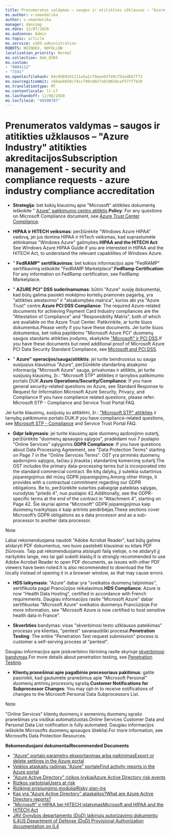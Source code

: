 ```yaml
---
title: Prenumeratos valdymas – saugos ir atitikties užklausos – "Azure Industry" atitikties akreditacijos
ms.author: v-smandalika
author: v-smandalika
manager: dansimp
ms.date: 12/07/2020
ms.audience: Admin
ms.topic: article
ms.service: o365-administration
ROBOTS: NOINDEX, NOFOLLOW
localization_priority: Normal
ms.collection: Adm_O365
ms.custom:
- "9004112"
- "7191"
ms.openlocfilehash: 84c9d89161111a5a1cf9aea92f49c754ad6b7f73
ms.sourcegitcommit: c68aeb650c74cc790c6027a91965dcaf577f7428
ms.translationtype: MT
ms.contentlocale: lt-LT
ms.lasthandoff: 12/08/2020
ms.locfileid: "49598787"
---
```

# <a name="subscription-management---security-and-compliance-requests---azure-industry-compliance-accreditation"></a><span data-ttu-id="32069-102">Prenumeratos valdymas – saugos ir atitikties užklausos – "Azure Industry" atitikties akreditacijos</span><span class="sxs-lookup"><span data-stu-id="32069-102">Subscription management - security and compliance requests - azure industry compliance accreditation</span></span>

- <span data-ttu-id="32069-103">**Strategija**: bet kokių klausimų apie "Microsoft" atitikties dokumentą ieškokite " [Azure" patikimumo centro atitiktis](https://docs.microsoft.com/compliance/regulatory/offering-SOC).</span><span class="sxs-lookup"><span data-stu-id="32069-103">**Policy**: For any questions on Microsoft Compliance document, see [Azure Trust Center Compliance](https://docs.microsoft.com/compliance/regulatory/offering-SOC).</span></span>

- <span data-ttu-id="32069-104">**HIPAA ir HITECH veiksmas**: peržiūrėkite "Windows Azure HIPAA" vadovą, jei jus domina HIPAA ir HiTech veiksmas, kad suprastumėte atitinkamas "Windows Azure" galimybes.</span><span class="sxs-lookup"><span data-stu-id="32069-104">**HIPAA and the HITECH Act**: See Windows Azure HIPAA Guide if you are interested in HIPAA and the HITECH Act, to understand the relevant capabilities of Windows Azure.</span></span>

- <span data-ttu-id="32069-105">" **FedRAMP" sertifikavimas**: bet kokios informacijos apie "FedRAMP" sertifikavimą ieškokite "FedRAMP Marketplace".</span><span class="sxs-lookup"><span data-stu-id="32069-105">**FedRamp Certification**: For any information on FedRamp certification, see FedRamp Marketplace.</span></span>

- <span data-ttu-id="32069-106">" **AZURE PCI" DSS suderinamumas**: būtini "Azure" susiję dokumentai, kad būtų galima pasiekti mokėjimo kortelių pramonės pagarbą, yra "atitikties atestavimo" ir "atsakomybės matrica", kurios abi yra "Azure Trust" centre.</span><span class="sxs-lookup"><span data-stu-id="32069-106">**Azure PCI DSS Compliance**: The required Azure-related documents for achieving Payment Card Industry compliances are the "Attestation of Compliance" and "Responsibility Matrix", both of which are available on the Azure Trust Center.</span></span> <span data-ttu-id="32069-107">Patikrinkite, ar turite šiuos dokumentus.</span><span class="sxs-lookup"><span data-stu-id="32069-107">Please verify if you have these documents.</span></span> <span data-ttu-id="32069-108">Jei turite šiuos dokumentus, bet reikia papildomo "Microsoft Azure PCI" duomenų saugos standarto atitikties įrodymo, skaitykite ["Microsoft" ir PCI DSS](https://docs.microsoft.com/compliance/regulatory/offering-PCI-DSS).</span><span class="sxs-lookup"><span data-stu-id="32069-108">If you have these documents but need additional proof of Microsoft Azure PCI Data Security Standard Compliance, see [Microsoft and PCI DSS](https://docs.microsoft.com/compliance/regulatory/offering-PCI-DSS).</span></span>

- <span data-ttu-id="32069-109">" **Azure" operacijos/sauga/atitiktis**: jei turite bendruosius su sauga susijusius klausimus "Azure", peržiūrėkite standartinę atsakymo informaciją "Microsoft Azure" sauga, privatumas ir atitiktis, jei turite susijusių klausimų, žr.: "Microsoft STP" atitikties ir tarnybos patikimumo portalo DUK.</span><span class="sxs-lookup"><span data-stu-id="32069-109">**Azure Operations/Security/Compliance**: If you have general security-related questions on Azure, see Standard Response to Request for Information Microsoft Azure Security, Privacy, and Compliance If you have compliance related questions, please refer: Microsoft STP - Compliance and Service Trust Portal FAQ.</span></span>

<span data-ttu-id="32069-110">Jei turite klausimų, susijusių su atitiktimi, žr.: ["Microsoft STP" atitikties](https://www.microsoft.com/trust-center/compliance/compliance-overview) ir tarnybų patikimumo portalo DUK.</span><span class="sxs-lookup"><span data-stu-id="32069-110">If you have compliance-related questions, see [Microsoft STP - Compliance](https://www.microsoft.com/trust-center/compliance/compliance-overview) and Service Trust Portal FAQ.</span></span>

- <span data-ttu-id="32069-111">**Gdpr laikymasis**: jei turite klausimų apie duomenų apdorojimo sutartį, peržiūrėkite "duomenų apsaugos sąlygos", pradėdami nuo 7 puslapio "Online Services" sąlygomis.</span><span class="sxs-lookup"><span data-stu-id="32069-111">**GDPR Compliance**: If you have questions about Data Processing Agreement, see "Data Protection Terms" starting on Page 7 in the "Online Services Terms".</span></span> <span data-ttu-id="32069-112">OST yra pirminės duomenų apdorojimo sąlygos, tačiau ji įtraukta į standartinę komercinę sutartį.</span><span class="sxs-lookup"><span data-stu-id="32069-112">The OST includes the primary data-processing terms but is incorporated into the standard commercial contract.</span></span> <span data-ttu-id="32069-113">Be kitų dalykų, ji suteikia sutartinius įsipareigojimus dėl mūsų GDPR įsipareigojimų.</span><span class="sxs-lookup"><span data-stu-id="32069-113">Among other things, it provides with a contractual commitment regarding our GDPR obligations.</span></span> <span data-ttu-id="32069-114">Be to, peržiūrėkite sutarties pabaigoje pateiktas sąlygas, nurodytas "priedo 4", nuo puslapio 42.</span><span class="sxs-lookup"><span data-stu-id="32069-114">Additionally, see the GDPR-specific terms at the end of the contract in "Attachment 4", starting on Page 42.</span></span> <span data-ttu-id="32069-115">Šie skyriai apima "Microsoft" GDPR įsipareigojimus kaip duomenų tvarkytojas ir kaip antrinis perdirbėjas.</span><span class="sxs-lookup"><span data-stu-id="32069-115">These sections cover Microsoft’s GDPR obligations as a data processor and as a sub-processor to another data processor.</span></span>

> [!NOTE]
> <span data-ttu-id="32069-116">Labai rekomenduojama naudoti "Adobe Acrobat Reader", kad būtų galima atidaryti PDF dokumentus, nes buvo pastebėti klausimai su kitais PDF žiūrovais. Taip pat rekomenduojama atsisiųsti failą vietoje, o ne atidaryti jį naršyklės lange, nes tai gali sukelti klaidų.</span><span class="sxs-lookup"><span data-stu-id="32069-116">It is strongly recommended to use Adobe Acrobat Reader to open PDF documents, as issues with other PDF viewers have been noted.It is also recommended to download the file locally instead of opening it in a browser window, as that may cause errors.</span></span>

- <span data-ttu-id="32069-117">**HDS laikymasis**: "Azure" dabar yra "sveikatos duomenų talpinimas", sertifikuota pagal Prancūzijos reikalavimus.</span><span class="sxs-lookup"><span data-stu-id="32069-117">**HDS Compliance**: Azure is now "Health Data Hosting", certified in accordance with French requirements.</span></span> <span data-ttu-id="32069-118">Daugiau informacijos rasite "Microsoft Azure" dabar sertifikuotas "Microsoft Azure" sveikatos duomenys Prancūzijoje.</span><span class="sxs-lookup"><span data-stu-id="32069-118">For more information, see "Microsoft Azure is now certified to host sensitive health data in France".</span></span>

- <span data-ttu-id="32069-119">**Skverbties** bandymas: visas "skverbimosi testo užklausos pateikimas" procesas yra klientas, "pentest" savanaudiški procesai.</span><span class="sxs-lookup"><span data-stu-id="32069-119">**Penetration Testing**: The entire "Penetration Test request submission" process is customer a self-serving process at "pentest".</span></span>

<span data-ttu-id="32069-120">Daugiau informacijos apie įsiskverbimo tikrinimą rasite skyriuje [skverbimosi bandymas](https://docs.microsoft.com/azure/security/fundamentals/pen-testing).</span><span class="sxs-lookup"><span data-stu-id="32069-120">For more details about penetration testing, see [Penetration Testing](https://docs.microsoft.com/azure/security/fundamentals/pen-testing).</span></span>

- <span data-ttu-id="32069-121">**Klientų pranešimai apie pagalbinio procesoriaus pakitimus**: galite pasirinkti, kad gautumėte pranešimus apie "Microsoft Personal" duomenų antrinių procesorių sąrašą.</span><span class="sxs-lookup"><span data-stu-id="32069-121">**Customer Notifications for Subprocessor Changes**: You may opt-in to receive notifications of changes to the Microsoft Personal Data Subprocessors List.</span></span>

> [!NOTE]
> <span data-ttu-id="32069-122">"Online Services" klientų duomenų ir asmeninių duomenų sąrašo pranešimas yra visiškai automatizuotas.</span><span class="sxs-lookup"><span data-stu-id="32069-122">Online Services Customer Data and Personal Data List notification is fully automated.</span></span> <span data-ttu-id="32069-123">Daugiau informacijos ieškokite Microsofts duomenų apsaugos ištekliai.</span><span class="sxs-lookup"><span data-stu-id="32069-123">For more information, see Microsofts Data Protection Resources.</span></span>

<span data-ttu-id="32069-124">**Rekomenduojami dokumentai**</span><span class="sxs-lookup"><span data-stu-id="32069-124">**Recommended Documents**</span></span>

- [<span data-ttu-id="32069-125">"Azure" portalo parametrų eksportavimas arba naikinimas</span><span class="sxs-lookup"><span data-stu-id="32069-125">Export or delete settings in the Azure portal</span></span>](https://docs.microsoft.com/azure/azure-portal/set-preferences)
- [<span data-ttu-id="32069-126">Veiklos ataskaitų radimas "Azure" portale</span><span class="sxs-lookup"><span data-stu-id="32069-126">Find activity reports in the Azure portal</span></span>](https://docs.microsoft.com/azure/active-directory/reports-monitoring/howto-find-activity-reports)
- [<span data-ttu-id="32069-127">"Azure Active Directory" rizikos įvykiai</span><span class="sxs-lookup"><span data-stu-id="32069-127">Azure Active Directory risk events</span></span>](https://docs.microsoft.com/azure/active-directory/identity-protection/overview-identity-protection)
- [<span data-ttu-id="32069-128">Rizikos vartotojai</span><span class="sxs-lookup"><span data-stu-id="32069-128">Users at risk</span></span>](https://docs.microsoft.com/azure/active-directory/identity-protection/overview-identity-protection)
- [<span data-ttu-id="32069-129">Rizikingi prisijungimo moduliai</span><span class="sxs-lookup"><span data-stu-id="32069-129">Risky sign-ins</span></span>](https://docs.microsoft.com/azure/active-directory/identity-protection/overview-identity-protection)
- [<span data-ttu-id="32069-130">Kas yra "Azure Active Directory" ataskaitos?</span><span class="sxs-lookup"><span data-stu-id="32069-130">What are Azure Active Directory reports?</span></span>](https://docs.microsoft.com/azure/active-directory/reports-monitoring/overview-reports)
- [<span data-ttu-id="32069-131">"Microsoft" ir HIPAA bei HITECH įstatymas</span><span class="sxs-lookup"><span data-stu-id="32069-131">Microsoft and HIPAA and the HITECH Act</span></span>](https://docs.microsoft.com/compliance/regulatory/offering-hipaa-hitech)
- [<span data-ttu-id="32069-132">JAV Gynybos departamento (DoD) laikinųjų autorizavimo dokumentų IL4</span><span class="sxs-lookup"><span data-stu-id="32069-132">US Department of Defense (DoD) Provisional Authorization documentation on IL4</span></span>](https://docs.microsoft.com/compliance/regulatory/offering-DoD-DISA-L2-L4-L5)













